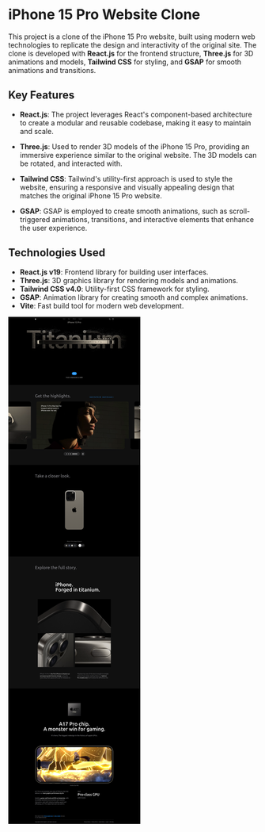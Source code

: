 # iPhone 15 Pro Website Clone

This project is a clone of the iPhone 15 Pro website, built using modern web technologies to replicate the design and interactivity of the original site. The clone is developed with **React.js** for the frontend structure, **Three.js** for 3D animations and models, **Tailwind CSS** for styling, and **GSAP** for smooth animations and transitions.

## Key Features

- **React.js**: The project leverages React's component-based architecture to create a modular and reusable codebase, making it easy to maintain and scale.
  
- **Three.js**: Used to render 3D models of the iPhone 15 Pro, providing an immersive experience similar to the original website. The 3D models can be rotated, and interacted with.

- **Tailwind CSS**: Tailwind's utility-first approach is used to style the website, ensuring a responsive and visually appealing design that matches the original iPhone 15 Pro website.

- **GSAP**: GSAP is employed to create smooth animations, such as scroll-triggered animations, transitions, and interactive elements that enhance the user experience.

## Technologies Used

- **React.js v19**: Frontend library for building user interfaces.
- **Three.js**: 3D graphics library for rendering models and animations.
- **Tailwind CSS v4.0**: Utility-first CSS framework for styling.
- **GSAP**: Animation library for creating smooth and complex animations.
- **Vite**: Fast build tool for modern web development.

![UI screenshot](./src/assets/screenshots/apple-clone.png)
